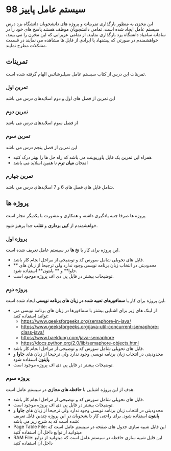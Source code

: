 # سیستم عامل پاییز 98
این مخزن به منظور بارگذاری تمرینات و پروژه های دانشجویان دانشگاه یزد درس سیستم عامل ایجاد شده است.
تمامی دانشجویان موظف هستند پاسخ های خود را در سامانه سامیاد دانشگاه یزد بارگذاری نمایند.
از تمامی عزیزانی که این مخزن را می بینند، خواهشمندم در صورتی که پیشنهاد یا ایرادی از فایل ها مشاهده می نمایند در قسمت مشکلات مطرح نمایند.

## تمرینات
   تمرینات این درس از کتاب سیستم عامل سیلبرشاتس الهام گرفته شده است.
   ### تمرین اول
   این تمرین از فصل های اول و دوم اسلایدهای درس می باشد
   ### تمرین دوم
   از فصل سوم اسلایدهای درس می باشد
   ### تمرین سوم
   این تمرین از فصل پنجم درس می باشد
   * همراه این تمرین یک فایل پاورپوینت می باشد که راه حل ها را بهتر درک کنید
   * امتحان **میان ترم** تا همین اسلاید می باشد
   
   ### تمرین چهارم
شامل فایل های فصل های 6 و 7 اسلایدهای درس می باشد.

## پروژه ها
پروژه ها صرفا جنبه یادگیری داشته  و همکاری و مشورت با یکدیگر مجاز است

خواهشمندم از **کپی برداری** و **تقلب** جدا پرهیز شود.
### پروژه اول
این پروژه برای کار با **نخ ها** در سیستم عامل تعریف شده است.
* فایل های تحویلی شامل سورس کد و توضیحی از مراحل انجام کار باشد.
* محدودیتی در انتخاب زبان برنامه نویسی وجود ندارد ولی ترجیحا  از زبان های ** جاوا**  و ** پایتون**  استفاده شود.
* توضیحات بیشتر در فایل پی دی اف پروژه موجود است.
### پروژه دوم
این پروژه برای کار با **سمافورهای تعبیه شده در زبان های برنامه نویسی** ایجاد شده است.
* از لینک های زیر برای اشنایی بیشتر با سمافورها در زبان های برنامه نویسی می توانید استفاده کنید:
  * https://www.geeksforgeeks.org/semaphore-in-java/
  * https://www.geeksforgeeks.org/java-util-concurrent-semaphore-class-java/
  * https://www.baeldung.com/java-semaphore
  * https://docs.python.org/2.0/lib/semaphore-objects.html
* فایل های تحویلی شامل سورس کد و توضیحی از مراحل انجام کار باشد.
* محدودیتی در انتخاب زبان برنامه نویسی وجود ندارد ولی ترجیحا  از زبان های **جاوا**  و **پایتون**  استفاده شود.
* توضیحات بیشتر در فایل پی دی اف پروژه موجود است.
### پروژه سوم
هدف از این پروژه اشنایی با **حافظه های مجازی** در سیستم عامل است.
* فایل های تحویلی شامل سورس کد و توضیحی از مراحل انجام کار باشد.
* توضیحات بیشتر در فایل پی دی اف پروژه موجود است.
* محدودیتی در انتخاب زبان برنامه نویسی وجود ندارد ولی ترجیحا  از زبان های **جاوا**  و **پایتون**  استفاده شود.
برای راحتی کار دانشجویان در این پروژه چندین فایل تعریف شده است که به شرح زیر می باشد:
* Page Table File:
این فایل شبیه سازی جدول های صفحه در سیستم عامل است که میتوانید از توابع داخل آن استفاده کنید
* RAM File:
این فایل شبیه سازی حافظه در سیستم عامل است که میتوانید از توابع داخل آن استفاده کنید



